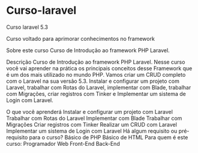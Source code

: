 # Curso-laravel
Curso laravel  5.3

Curso voltado para aprimorar conhecimentos no framework 

Sobre este curso
Curso de Introdução ao framework PHP Laravel.


Descrição
Curso de Introdução ao framework PHP Laravel. Nesse curso você vai aprender na prática os principais conceitos desse Framework que é um dos mais utilizado no mundo PHP. Vamos criar um CRUD completo com o Laravel na sua versão 5.3. Instalar e configurar um projeto com Laravel, trabalhar com Rotas do Laravel, implementar com Blade, trabalhar com Migrações, criar registros com Tinker e Implementar um sistema de Login com Laravel.

O que você aprenderá
Instalar e configurar um projeto com Laravel
Trabalhar com Rotas do Laravel
Implementar com Blade
Trabalhar com Migrações
Criar registros com Tinker
Realizar um CRUD com Laravel
Implementar um sistema de Login com Laravel
Há algum requisito ou pré-requisito para o curso?
Básico de PHP
Básico de HTML
Para quem é este curso:
Programador Web
Front-End
Back-End
